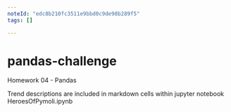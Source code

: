 ```yaml
---
noteId: "edc8b210fc3511e9bbd0c9de98b289f5"
tags: []

---
```


# pandas-challenge
Homework 04 - Pandas

Trend descriptions are included in markdown cells within jupyter notebook HeroesOfPymoli.ipynb